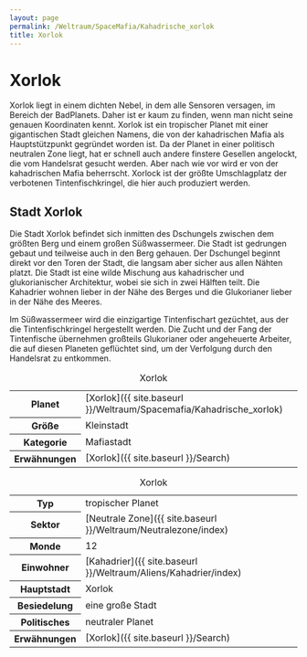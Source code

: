 ```yaml
---
layout: page
permalink: /Weltraum/SpaceMafia/Kahadrische_xorlok
title: Xorlok
---
```



# Xorlok


Xorlok liegt in einem dichten Nebel, in dem alle Sensoren versagen, im Bereich der BadPlanets. Daher ist er kaum zu finden, wenn man nicht seine genauen Koordinaten kennt. Xorlok ist ein tropischer Planet mit einer gigantischen Stadt gleichen Namens, die von der kahadrischen Mafia als Hauptstützpunkt gegründet worden ist. Da der Planet in einer politisch neutralen Zone liegt, hat er schnell auch andere finstere Gesellen angelockt, die vom Handelsrat gesucht werden. Aber nach wie vor wird er von der kahadrischen Mafia beherrscht. Xorlock ist der größte Umschlagplatz der verbotenen Tintenfischkringel, die hier auch produziert werden.

## Stadt Xorlok

Die Stadt Xorlok befindet sich inmitten des Dschungels zwischen dem größten Berg und einem großen Süßwassermeer. Die Stadt ist gedrungen gebaut und teilweise auch in den Berg gehauen. Der Dschungel beginnt direkt vor den Toren der Stadt, die langsam aber sicher aus allen Nähten platzt. Die Stadt ist eine wilde Mischung aus kahadrischer und glukorianischer Architektur, wobei sie sich in zwei Hälften teilt. Die Kahadrier wohnen lieber in der Nähe des Berges und die Glukorianer lieber in der Nähe des Meeres.

Im Süßwassermeer wird die einzigartige Tintenfischart gezüchtet, aus der die Tintenfischkringel hergestellt werden. Die Zucht und der Fang der Tintenfische übernehmen großteils Glukorianer oder angeheuerte Arbeiter, die auf diesen Planeten geflüchtet sind, um der Verfolgung durch den Handelsrat zu entkommen.

<table data-type="stadt">
<caption>Xorlok</caption>
<tbody>
<tr><th>Planet</th><td>[Xorlok]({{ site.baseurl }}/Weltraum/Spacemafia/Kahadrische_xorlok)</td></tr>
<tr><th>Größe</th><td>Kleinstadt</td></tr>
<tr><th>Kategorie</th><td>Mafiastadt</td></tr>
<tr><th>Erwähnungen</th><td>[Xorlok]({{ site.baseurl }}/Search)</td></tr>
</tbody>
</table>

<aside>
<table data-type="planet">
<caption>Xorlok</caption>
<tbody>
<tr><th>Typ</th><td>tropischer Planet</td></tr>
<tr><th>Sektor</th><td>[Neutrale Zone]({{ site.baseurl }}/Weltraum/Neutralezone/index)</td></tr>
<tr><th>Monde</th><td>12</td></tr>
<tr><th>Einwohner</th><td>[Kahadrier]({{ site.baseurl }}/Weltraum/Aliens/Kahadrier/index)</td></tr>
<tr><th>Hauptstadt</th><td>Xorlok</td></tr>
<tr><th>Besiedelung</th><td>eine große Stadt</td></tr>
<tr><th>Politisches</th><td>neutraler Planet</td></tr>
<tr><th>Erwähnungen</th><td>[Xorlok]({{ site.baseurl }}/Search)</td></tr>
</tbody>
</table>

</aside>

